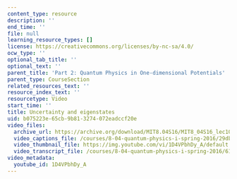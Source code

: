 ```yaml
---
content_type: resource
description: ''
end_time: ''
file: null
learning_resource_types: []
license: https://creativecommons.org/licenses/by-nc-sa/4.0/
ocw_type: ''
optional_tab_title: ''
optional_text: ''
parent_title: 'Part 2: Quantum Physics in One-dimensional Potentials'
parent_type: CourseSection
related_resources_text: ''
resource_index_text: ''
resourcetype: Video
start_time: ''
title: Uncertainty and eigenstates
uid: b075223e-65cb-9b81-3274-072eadccf20e
video_files:
  archive_url: https://archive.org/download/MIT8.04S16/MIT8_04S16_lec10_s1_300k.mp4
  video_captions_file: /courses/8-04-quantum-physics-i-spring-2016/29db91d9f4375643820bf18ed0980241_1D4VPbhDy_A.vtt
  video_thumbnail_file: https://img.youtube.com/vi/1D4VPbhDy_A/default.jpg
  video_transcript_file: /courses/8-04-quantum-physics-i-spring-2016/615280f02ca30f454afd209c160cf55d_1D4VPbhDy_A.pdf
video_metadata:
  youtube_id: 1D4VPbhDy_A
---
```


